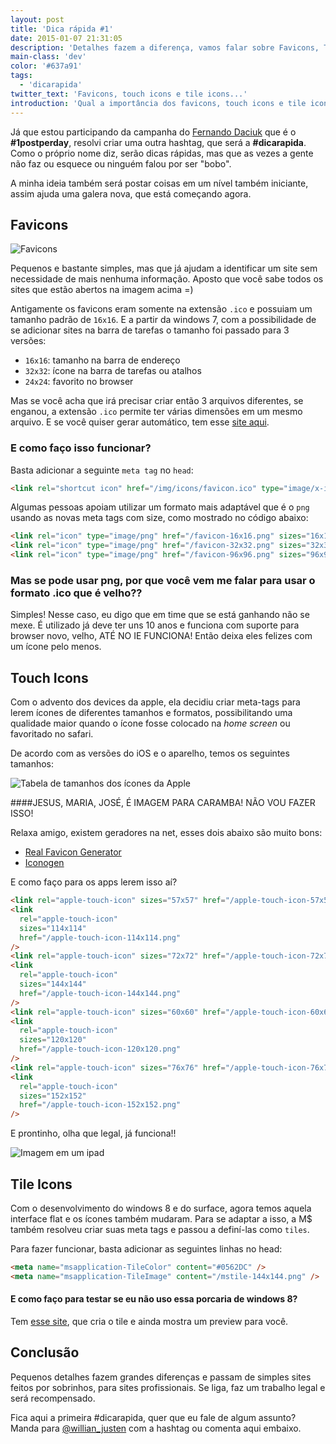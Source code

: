 ```yaml
---
layout: post
title: 'Dica rápida #1'
date: 2015-01-07 21:31:05
description: 'Detalhes fazem a diferença, vamos falar sobre Favicons, Touch Icons e Tile Icons e como eles fazem a diferença.'
main-class: 'dev'
color: '#637a91'
tags:
  - 'dicarapida'
twitter_text: 'Favicons, touch icons e tile icons...'
introduction: 'Qual a importância dos favicons, touch icons e tile icons. Como criá-los automáticamente e como usá-los em seu site.'
---
```


Já que estou participando da campanha do [Fernando Daciuk](http://blog.da2k.com.br/) que é o **#1postperday**, resolvi criar uma outra hashtag, que será a **#dicarapida**. Como o próprio nome diz, serão dicas rápidas, mas que as vezes a gente não faz ou esquece ou ninguém falou por ser "bobo".

A minha ideia também será postar coisas em um nível também iniciante, assim ajuda uma galera nova, que está começando agora.

## Favicons

![Favicons](/assets/img/dica-rapida-1/favicons.png)

Pequenos e bastante simples, mas que já ajudam a identificar um site sem necessidade de mais nenhuma informação. Aposto que você sabe todos os sites que estão abertos na imagem acima =)

Antigamente os favicons eram somente na extensão `.ico` e possuiam um tamanho padrão de `16x16`. E a partir da windows 7, com a possibilidade de se adicionar sites na barra de tarefas o tamanho foi passado para 3 versões:

- `16x16`: tamanho na barra de endereço
- `32x32`: ícone na barra de tarefas ou atalhos
- `24x24`: favorito no browser

Mas se você acha que irá precisar criar então 3 arquivos diferentes, se enganou, a extensão `.ico` permite ter várias dimensões em um mesmo arquivo. E se você quiser gerar automático, tem esse [site aqui](http://www.favicomatic.com/).

### E como faço isso funcionar?

Basta adicionar a seguinte `meta tag` no `head`:

```html
<link rel="shortcut icon" href="/img/icons/favicon.ico" type="image/x-icon" />
```

Algumas pessoas apoiam utilizar um formato mais adaptável que é o `png` usando as novas meta tags com size, como mostrado no código abaixo:

```html
<link rel="icon" type="image/png" href="/favicon-16x16.png" sizes="16x16" />
<link rel="icon" type="image/png" href="/favicon-32x32.png" sizes="32x32" />
<link rel="icon" type="image/png" href="/favicon-96x96.png" sizes="96x96" />
```

### Mas se pode usar png, por que você vem me falar para usar o formato .ico que é velho??

Simples! Nesse caso, eu digo que em time que se está ganhando não se mexe. É utilizado já deve ter uns 10 anos e funciona com suporte para browser novo, velho, ATÉ NO IE FUNCIONA! Então deixa eles felizes com um ícone pelo menos.

## Touch Icons

Com o advento dos devices da apple, ela decidiu criar meta-tags para lerem ícones de diferentes tamanhos e formatos, possibilitando uma qualidade maior quando o ícone fosse colocado na _home screen_ ou favoritado no safari.

De acordo com as versões do iOS e o aparelho, temos os seguintes tamanhos:

![Tabela de tamanhos dos ícones da Apple](/assets/img/dica-rapida-1/favicons-table.png)

####JESUS, MARIA, JOSÉ, É IMAGEM PARA CARAMBA! NÃO VOU FAZER ISSO!

Relaxa amigo, existem geradores na net, esses dois abaixo são muito bons:

- [Real Favicon Generator](http://realfavicongenerator.net/)
- [Iconogen](http://iconogen.com/)

E como faço para os apps lerem isso aí?

```html
<link rel="apple-touch-icon" sizes="57x57" href="/apple-touch-icon-57x57.png" />
<link
  rel="apple-touch-icon"
  sizes="114x114"
  href="/apple-touch-icon-114x114.png"
/>
<link rel="apple-touch-icon" sizes="72x72" href="/apple-touch-icon-72x72.png" />
<link
  rel="apple-touch-icon"
  sizes="144x144"
  href="/apple-touch-icon-144x144.png"
/>
<link rel="apple-touch-icon" sizes="60x60" href="/apple-touch-icon-60x60.png" />
<link
  rel="apple-touch-icon"
  sizes="120x120"
  href="/apple-touch-icon-120x120.png"
/>
<link rel="apple-touch-icon" sizes="76x76" href="/apple-touch-icon-76x76.png" />
<link
  rel="apple-touch-icon"
  sizes="152x152"
  href="/apple-touch-icon-152x152.png"
/>
```

E prontinho, olha que legal, já funciona!!

![Imagem em um ipad](/assets/img/dica-rapida-1/icon-apple-circle.png)

## Tile Icons

Com o desenvolvimento do windows 8 e do surface, agora temos aquela interface flat e os ícones também mudaram. Para se adaptar a isso, a M\$ também resolveu criar suas meta tags e passou a definí-las como `tiles`.

Para fazer funcionar, basta adicionar as seguintes linhas no head:

```html
<meta name="msapplication-TileColor" content="#0562DC" />
<meta name="msapplication-TileImage" content="/mstile-144x144.png" />
```

#### E como faço para testar se eu não uso essa porcaria de windows 8?

Tem [esse site](http://www.buildmypinnedsite.com/), que cria o tile e ainda mostra um preview para você.

## Conclusão

Pequenos detalhes fazem grandes diferenças e passam de simples sites feitos por sobrinhos, para sites profissionais. Se liga, faz um trabalho legal e será recompensado.

Fica aqui a primeira #dicarapida, quer que eu fale de algum assunto? Manda para [@willian_justen](https://twitter.com/Willian_justen) com a hashtag ou comenta aqui embaixo.
